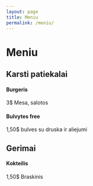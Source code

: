 ```yaml
---
layout: page
title: Meniu
permalink: /meniu/
---
```


# Meniu

## Karsti patiekalai

#### Burgeris 
3$
Mesa, salotos

#### Bulvytes free
1,50$
bulves su druska ir aliejumi

## Gerimai

#### Kokteilis
1,50$
Braskinis

